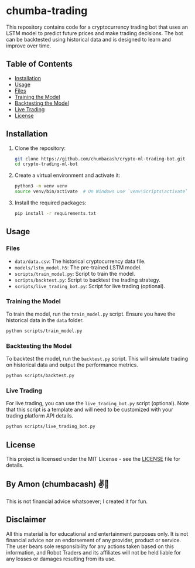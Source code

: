 # chumba-trading

This repository contains code for a cryptocurrency trading bot that uses an LSTM model to predict future prices and make trading decisions. The bot can be backtested using historical data and is designed to learn and improve over time.

## Table of Contents

- [Installation](#installation)
- [Usage](#usage)
- [Files](#files)
- [Training the Model](#training-the-model)
- [Backtesting the Model](#backtesting-the-model)
- [Live Trading](#live-trading)
- [License](#license)

## Installation

1. Clone the repository:

    ```bash
    git clone https://github.com/chumbacash/crypto-ml-trading-bot.git
    cd crypto-trading-ml-bot
    ```

2. Create a virtual environment and activate it:

    ```bash
    python3 -m venv venv
    source venv/bin/activate  # On Windows use `venv\Scripts\activate`
    ```

3. Install the required packages:

    ```bash
    pip install -r requirements.txt
    ```

## Usage

### Files

- `data/data.csv`: The historical cryptocurrency data file.
- `models/lstm_model.h5`: The pre-trained LSTM model.
- `scripts/train_model.py`: Script to train the model.
- `scripts/backtest.py`: Script to backtest the trading strategy.
- `scripts/live_trading_bot.py`: Script for live trading (optional).

### Training the Model

To train the model, run the `train_model.py` script. Ensure you have the historical data in the `data` folder.

   ```bash
   python scripts/train_model.py
   ```

### Backtesting the Model

To backtest the model, run the `backtest.py` script. This will simulate trading on historical data and output the performance metrics.

  ```bash
  python scripts/backtest.py
  ```

### Live Trading

For live trading, you can use the `live_trading_bot.py` script (optional). Note that this script is a template and will need to be customized with your trading platform API details.

  ```bash
  python scripts/live_trading_bot.py
  ```

## License

This project is licensed under the MIT License - see the [LICENSE](LICENSE) file for details.

## By Amon (chumbacash) ✌🌷

This is not financial advice whatsoever; I created it for fun.

## Disclaimer
All this material is for educational and entertainment purposes only. It is not financial advice nor an endorsement of any provider, product or service. The user bears sole responsibility for any actions taken based on this information, and Robot Traders and its affiliates will not be held liable for any losses or damages resulting from its use. 
